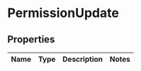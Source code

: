 # PermissionUpdate

## Properties
Name | Type | Description | Notes
------------ | ------------- | ------------- | -------------
